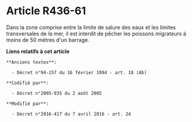 # Article R436-61

Dans la zone comprise entre la limite de salure des eaux et les limites transversales de la mer, il est interdit de pêcher
les poissons migrateurs            à moins de 50 mètres d'un barrage.

**Liens relatifs à cet article**

	**Anciens textes**:

	  - Décret n°94-157 du 16 février 1994 - art. 18 (Ab)

	**Codifié par**:

	  - Décret n°2005-935 du 2 août 2005

	**Modifié par**:

	  - Décret n°2016-417 du 7 avril 2016 - art. 24

